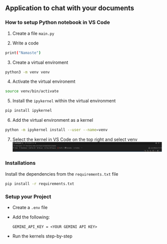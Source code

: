 ## Application to chat with your documents

### How to setup Python notebook in VS Code

1. Create a file `main.py`

2. Write a code 

```bash
print("Namaste")
```
3. Create a virtual enviroment

```bash
python3 -m venv venv
```

4. Activate the virtual environemt

```bash
source venv/bin/activate
```

5. Install the `ipykernel` within the virtual environment

```bash
pip install ipykernel
```

6. Add the virtual environment as a kernel

```bash
python -m ipykernel install --user --name=venv
```

7. Select the kernel in VS Code on the top right and select venv
![Screenshot of the VS Code layout](image.png)



### Installations

Install the dependencies from the `requirements.txt` file

```bash
pip install -r requirements.txt
```


### Setup your Project

- Create a `.env` file

- Add the following:

    ```
    GEMINI_API_KEY = <YOUR GEMINI API KEY>
    ```

- Run the kernels step-by-step

